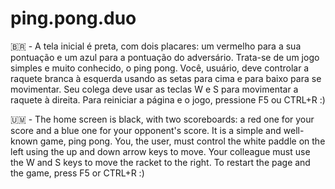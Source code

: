 # ping.pong.duo

🇧🇷 - A tela inicial é preta, com dois placares: um vermelho para a sua pontuação e um azul para a pontuação do adversário. Trata-se de um jogo simples e muito conhecido, o ping pong. Você, usuário, deve controlar a raquete branca à esquerda usando as setas para cima e para baixo para se movimentar. Seu colega deve usar as teclas W e S para movimentar a raquete à direita. Para reiniciar a página e o jogo, pressione F5 ou CTRL+R :)

🇺🇲 -  The home screen is black, with two scoreboards: a red one for your score and a blue one for your opponent's score. It is a simple and well-known game, ping pong. You, the user, must control the white paddle on the left using the up and down arrow keys to move. Your colleague must use the W and S keys to move the racket to the right. To restart the page and the game, press F5 or CTRL+R :)
